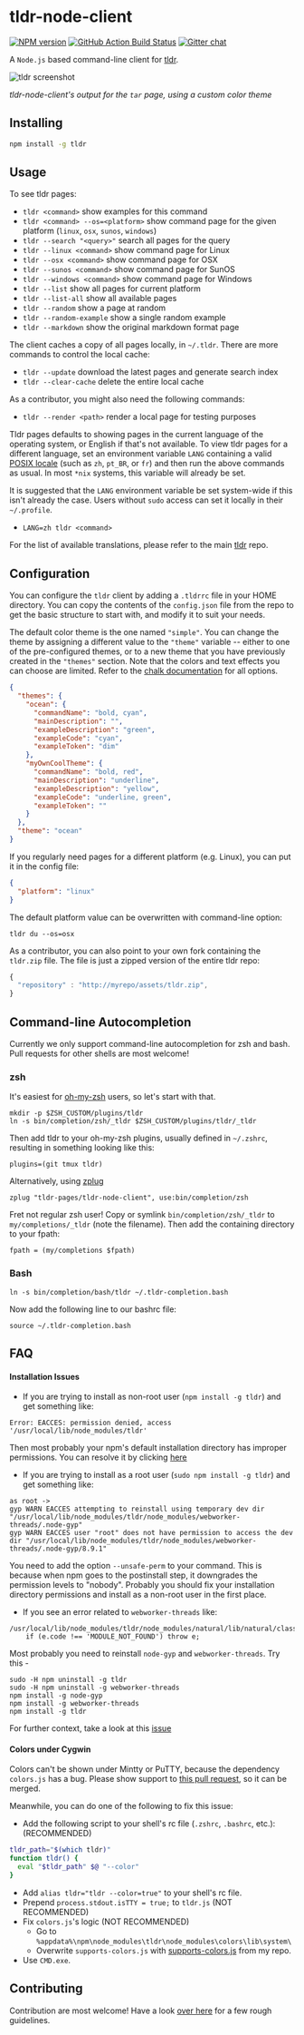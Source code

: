 # tldr-node-client

[![NPM version][npm-image]][npm-url]
[![GitHub Action Build Status][gh-actions-image]][gh-actions-url]
[![Gitter chat][gitter-image]][gitter-url]

A `Node.js` based command-line client for [tldr](https://github.com/tldr-pages/tldr).

![tldr screenshot](screenshot.png)

_tldr-node-client's output for the `tar` page, using a custom color theme_

## Installing

```bash
npm install -g tldr
```

## Usage

To see tldr pages:

- `tldr <command>` show examples for this command
- `tldr <command> --os=<platform>` show command page for the given platform (`linux`, `osx`, `sunos`, `windows`)
- `tldr --search "<query>"` search all pages for the query
- `tldr --linux <command>` show command page for Linux
- `tldr --osx <command>` show command page for OSX
- `tldr --sunos <command>` show command page for SunOS
- `tldr --windows <command>` show command page for Windows
- `tldr --list` show all pages for current platform
- `tldr --list-all` show all available pages
- `tldr --random` show a page at random
- `tldr --random-example` show a single random example
- `tldr --markdown` show the original markdown format page

The client caches a copy of all pages locally, in `~/.tldr`.
There are more commands to control the local cache:

- `tldr --update` download the latest pages and generate search index
- `tldr --clear-cache` delete the entire local cache

As a contributor, you might also need the following commands:

- `tldr --render <path>` render a local page for testing purposes

Tldr pages defaults to showing pages in the current language of the operating system, or English if that's not available. To view tldr pages for a different language, set an environment variable `LANG` containing a valid [POSIX locale](https://www.gnu.org/software/gettext/manual/html_node/Locale-Names.html#Locale-Names) (such as `zh`, `pt_BR`, or `fr`) and then run the above commands as usual. In most `*nix` systems, this variable will already be set.

It is suggested that the `LANG` environment variable be set system-wide if this isn't already the case. Users without `sudo` access can set it locally in their `~/.profile`.

- `LANG=zh tldr <command>`

For the list of available translations, please refer to the main [tldr](https://github.com/tldr-pages/tldr) repo.

## Configuration

You can configure the `tldr` client by adding a `.tldrrc` file in your HOME directory. You can copy the contents of the `config.json` file from the repo to get the basic structure to start with, and modify it to suit your needs.

The default color theme is the one named `"simple"`. You can change the theme by assigning a different value to the `"theme"` variable -- either to one of the pre-configured themes, or to a new theme that you have previously created in the `"themes"` section. Note that the colors and text effects you can choose are limited. Refer to the [chalk documentation](https://github.com/chalk/chalk#styles) for all options.

```json
{
  "themes": {
    "ocean": {
      "commandName": "bold, cyan",
      "mainDescription": "",
      "exampleDescription": "green",
      "exampleCode": "cyan",
      "exampleToken": "dim"
    },
    "myOwnCoolTheme": {
      "commandName": "bold, red",
      "mainDescription": "underline",
      "exampleDescription": "yellow",
      "exampleCode": "underline, green",
      "exampleToken": ""
    }
  },
  "theme": "ocean"
}
```

If you regularly need pages for a different platform (e.g. Linux),
you can put it in the config file:

```json
{
  "platform": "linux"
}
```

The default platform value can be overwritten with command-line option:

```shell
tldr du --os=osx
```

As a contributor, you can also point to your own fork containing the `tldr.zip` file. The file is just a zipped version of the entire tldr repo:

```js
{
  "repository" : "http://myrepo/assets/tldr.zip",
}
```

## Command-line Autocompletion

Currently we only support command-line autocompletion for zsh
and bash. Pull requests for other shells are most welcome!

### zsh

It's easiest for
[oh-my-zsh](https://github.com/robbyrussell/oh-my-zsh)
users, so let's start with that.

```
mkdir -p $ZSH_CUSTOM/plugins/tldr
ln -s bin/completion/zsh/_tldr $ZSH_CUSTOM/plugins/tldr/_tldr
```

Then add tldr to your oh-my-zsh plugins,
usually defined in `~/.zshrc`,
resulting in something looking like this:

```
plugins=(git tmux tldr)
```

Alternatively, using [zplug](https://github.com/zplug/zplug)

```
zplug "tldr-pages/tldr-node-client", use:bin/completion/zsh
```

Fret not regular zsh user!
Copy or symlink `bin/completion/zsh/_tldr` to
`my/completions/_tldr`
(note the filename).
Then add the containing directory to your fpath:

```
fpath = (my/completions $fpath)
```

### Bash

```
ln -s bin/completion/bash/tldr ~/.tldr-completion.bash
```

Now add the following line to our bashrc file:

```
source ~/.tldr-completion.bash
```

## FAQ

#### Installation Issues

- If you are trying to install as non-root user (`npm install -g tldr`) and get something like:

```
Error: EACCES: permission denied, access '/usr/local/lib/node_modules/tldr'
```

Then most probably your npm's default installation directory has improper permissions. You can resolve it by clicking [here](https://docs.npmjs.com/getting-started/fixing-npm-permissions)

- If you are trying to install as a root user (`sudo npm install -g tldr`) and get something like:

```
as root ->
gyp WARN EACCES attempting to reinstall using temporary dev dir "/usr/local/lib/node_modules/tldr/node_modules/webworker-threads/.node-gyp"
gyp WARN EACCES user "root" does not have permission to access the dev dir "/usr/local/lib/node_modules/tldr/node_modules/webworker-threads/.node-gyp/8.9.1"
```

You need to add the option `--unsafe-perm` to your command. This is because when npm goes to the postinstall step, it downgrades the permission levels to "nobody". Probably you should fix your installation directory permissions and install as a non-root user in the first place.

- If you see an error related to `webworker-threads` like:

```
/usr/local/lib/node_modules/tldr/node_modules/natural/lib/natural/classifiers/classifier.js:32
    if (e.code !== 'MODULE_NOT_FOUND') throw e;
```

Most probably you need to reinstall `node-gyp` and `webworker-threads`. Try this -

```
sudo -H npm uninstall -g tldr
sudo -H npm uninstall -g webworker-threads
npm install -g node-gyp
npm install -g webworker-threads
npm install -g tldr
```

For further context, take a look at this [issue](https://github.com/tldr-pages/tldr-node-client/issues/179)

#### Colors under Cygwin

Colors can't be shown under Mintty or PuTTY, because the dependency `colors.js` has a bug.
Please show support to [this pull request](https://github.com/Marak/colors.js/pull/154), so it can be merged.

Meanwhile, you can do one of the following to fix this issue:

- Add the following script to your shell's rc file (`.zshrc`, `.bashrc`, etc.): (RECOMMENDED)

```bash
tldr_path="$(which tldr)"
function tldr() {
  eval "$tldr_path" $@ "--color"
}
```

- Add `alias tldr="tldr --color=true"` to your shell's rc file.
- Prepend `process.stdout.isTTY = true;` to `tldr.js` (NOT RECOMMENDED)
- Fix `colors.js`'s logic (NOT RECOMMENDED)
  - Go to `%appdata%\npm\node_modules\tldr\node_modules\colors\lib\system\`
  - Overwrite `supports-colors.js` with [supports-colors.js](https://raw.githubusercontent.com/RShadowhand/colors.js/master/lib/system/supports-colors.js) from my repo.
- Use `CMD.exe`.

## Contributing

Contribution are most welcome!
Have a look [over here](https://github.com/tldr-pages/tldr-node-client/blob/master/.github/CONTRIBUTING.md)
for a few rough guidelines.

[npm-url]: https://www.npmjs.com/package/tldr
[npm-image]: https://img.shields.io/npm/v/tldr.svg
[gh-actions-url]: https://github.com/tldr-pages/tldr-node-client/actions?query=workflow%3ATest+branch%3Amaster
[gh-actions-image]: https://img.shields.io/github/workflow/status/tldr-pages/tldr-node-client/Test/master
[dep-url]: https://david-dm.org/tldr-pages/tldr-node-client
[dep-image]: https://david-dm.org/tldr-pages/tldr-node-client.svg?theme=shields.io
[dev-dep-url]: https://david-dm.org/tldr-pages/tldr-node-client#info=devDependencies
[dev-dep-image]: https://david-dm.org/tldr-pages/tldr-node-client/dev-status.svg?theme=shields.io
[gitter-url]: https://gitter.im/tldr-pages/tldr
[gitter-image]: https://badges.gitter.im/tldr-pages/tldr.png
